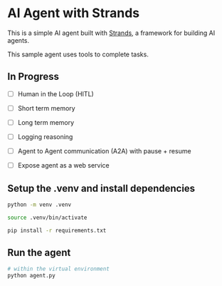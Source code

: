# AI Agent with Strands

This is a simple AI agent built with [Strands](https://github.com/strands-agents/sdk-python), a framework for building AI agents.

This sample agent uses tools to complete tasks.

## In Progress
- [ ] Human in the Loop (HITL)
- [ ] Short term memory
- [ ] Long term memory
- [ ] Logging reasoning
- [ ] Agent to Agent communication (A2A) with pause + resume
- [ ] Expose agent as a web service


## Setup the .venv and install dependencies

```bash
python -m venv .venv

source .venv/bin/activate

pip install -r requirements.txt
```

## Run the agent
```bash
# within the virtual environment
python agent.py
```